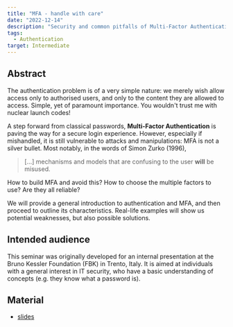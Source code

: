 ```yaml
---
title: "MFA - handle with care"
date: "2022-12-14"
description: "Security and common pitfalls of Multi-Factor Authentication."
tags:
  - Authentication
target: Intermediate
---
```


## Abstract

The authentication problem is of a very simple nature: we merely wish allow access only to authorised users, and only to the content they are allowed to access. Simple, yet of paramount importance. You wouldn't trust me with nuclear launch codes!

A step forward from classical passwords, **Multi-Factor Authentication** is paving the way for a secure login experience.
However, especially if mishandled, it is still vulnerable to attacks and manipulations:
MFA is not a silver bullet. Most notably, in the words of Simon Zurko (1996),

> [...] mechanisms and models that are confusing to the user **will** be misused.

How to build MFA and avoid this? How to choose the multiple factors to use? Are they all reliable?

We will provide a general introduction to authentication and MFA,
and then proceed to outline its characteristics. Real-life examples will show us potential
weaknesses, but also possible solutions.

## Intended audience

This seminar was originally developed for an internal presentation at the Bruno Kessler Foundation (FBK) in Trento, Italy. It is aimed at individuals with a general interest in IT security, who have a basic understanding of concepts (e.g. they know what a password is).

## Material

- [slides](presentation_mfa_2022-12-14.pdf)
